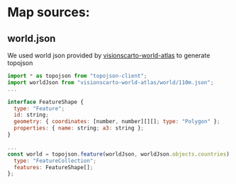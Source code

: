 # Map sources:

## world.json

We used world json provided by [visionscarto-world-atlas](https://github.com/visionscarto/world-atlas) to generate topojson

```js
import * as topojson from "topojson-client";
import worldJson from "visionscarto-world-atlas/world/110m.json";
...

interface FeatureShape {
  type: "Feature";
  id: string;
  geometry: { coordinates: [number, number][][]; type: "Polygon" };
  properties: { name: string; a3: string };
}

...
const world = topojson.feature(worldJson, worldJson.objects.countries) as {
  type: "FeatureCollection";
  features: FeatureShape[];
};
```
